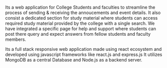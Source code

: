 Its a web application for College Students and faculties to streamline the process of sending & receiving the annoucements and event details.
It also consist a  dedicated section for study material where students can access required study material provided by the college with a single search.
We have integrated a specific page for help and support where students can post there query and expect answers from fellow students and faculty members.


Its a full stack responsive  web application made using react ecosystem and developed using javascript frameworks like react.js and express.js
It utilizes MongoDB as a central Database and Node.js as a backend server.

